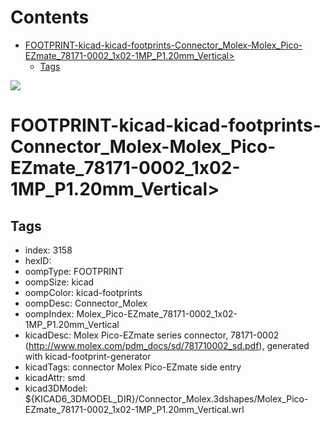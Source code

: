 



Contents
========

* [FOOTPRINT-kicad-kicad-footprints-Connector_Molex-Molex_Pico-EZmate_78171-0002_1x02-1MP_P1.20mm_Vertical>](#footprint-kicad-kicad-footprints-connector_molex-molex_pico-ezmate_78171-0002_1x02-1mp_p120mm_vertical)
	* [Tags](#tags)
  
![][im]
# FOOTPRINT-kicad-kicad-footprints-Connector_Molex-Molex_Pico-EZmate_78171-0002_1x02-1MP_P1.20mm_Vertical>

## Tags

- index: 3158
- hexID: 
- oompType: FOOTPRINT
- oompSize: kicad
- oompColor: kicad-footprints
- oompDesc: Connector_Molex
- oompIndex: Molex_Pico-EZmate_78171-0002_1x02-1MP_P1.20mm_Vertical
- kicadDesc: Molex Pico-EZmate series connector, 78171-0002 (http://www.molex.com/pdm_docs/sd/781710002_sd.pdf), generated with kicad-footprint-generator
- kicadTags: connector Molex Pico-EZmate side entry
- kicadAttr: smd
- kicad3DModel: ${KICAD6_3DMODEL_DIR}/Connector_Molex.3dshapes/Molex_Pico-EZmate_78171-0002_1x02-1MP_P1.20mm_Vertical.wrl



[im]: image.png
